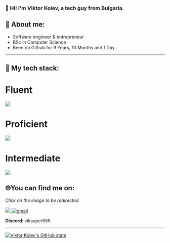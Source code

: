 ### 👋 Hi! I'm Viktor Kolev, a tech guy from Bulgaria.

## **🦈 About me:**
* Software engineer & entrepreneur
* BSc in Computer Science
* Been on Github for 9 Years, 10 Months and 1 Day.
<hr>

## **🧱 My tech stack:**
# Fluent
[![](https://skillicons.dev/icons?i=py,dotnet,flask,azure,git,jenkins,docker)](https://skillicons.dev)

# Proficient
[![](https://skillicons.dev/icons?i=react,gcp,mysql,postgres,linux)](https://skillicons.dev)

# Intermediate
[![](https://skillicons.dev/icons?i=java,kubernetes)](https://skillicons.dev)


## **🌐You can find me on:**
*Click on the image to be redirected*

<a href="https://www.linkedin.com/in/viktor-kolev-496a68184/">
<img src="https://img.shields.io/badge/linkedin-%230077B5.svg?style=for-the-badge&logo=linkedin&logoColor=white"/>
</a>
<a href="mailto:v.kolev555@gmail.com">
<img alt=gmail src="https://img.shields.io/badge/Gmail-D14836?style=for-the-badge&logo=gmail&logoColor=white"/>
</a>

**Discord**: viksuper555
<hr>

[![Viktor Kolev's GitHub stats](https://github-readme-stats.vercel.app/api?username=viksuper555&count_private=true&show_icons=true&theme=vue-dark)](https://github.com/anuraghazra/github-readme-stats)
